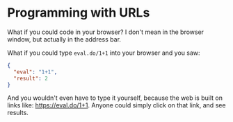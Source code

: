 # Programming with URLs

What if you could code in your browser?  I don't mean in the browser window, but actually in the address bar.

What if you could type `eval.do/1+1` into your browser and you saw:

```json
{
  "eval": "1+1",
  "result": 2
}
```

And you wouldn't even have to type it yourself, because the web is built on links like: <https://eval.do/1+1>.  Anyone could simply click on that link, and see results.
